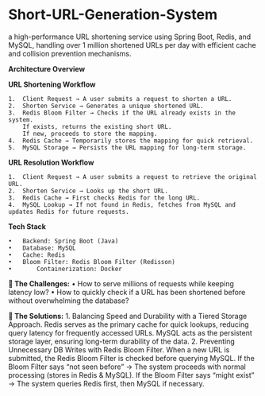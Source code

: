 # Short-URL-Generation-System
 a high-performance URL shortening service using Spring Boot, Redis, and MySQL, handling over 1 million shortened URLs per day with efficient cache and collision prevention mechanisms.

**Architecture Overview**

**URL Shortening Workflow**

	1.	Client Request → A user submits a request to shorten a URL.
	2.	Shorten Service → Generates a unique shortened URL.
	3.	Redis Bloom Filter → Checks if the URL already exists in the system.
		If exists, returns the existing short URL.
		If new, proceeds to store the mapping.
	4.	Redis Cache → Temporarily stores the mapping for quick retrieval.
	5.	MySQL Storage → Persists the URL mapping for long-term storage.

**URL Resolution Workflow**

	1.	Client Request → A user submits a request to retrieve the original URL.
	2.	Shorten Service → Looks up the short URL.
	3.	Redis Cache → First checks Redis for the long URL.
	4.	MySQL Lookup → If not found in Redis, fetches from MySQL and updates Redis for future requests.

 **Tech Stack**
 
	•	Backend: Spring Boot (Java)
	•	Database: MySQL
	•	Cache: Redis
	•	Bloom Filter: Redis Bloom Filter (Redisson)
 	•       Containerization: Docker
  
**🚀 The Challenges:**
	• How to serve millions of requests while keeping latency low?
	• How to quickly check if a URL has been shortened before without overwhelming the database?

**🚀 The Solutions:**
	1.  Balancing Speed and Durability with a Tiered Storage Approach.
	Redis serves as the primary cache for quick lookups, reducing query latency for frequently accessed URLs. MySQL acts as the persistent storage 		layer, 	ensuring long-term durability of the data.
	2.  Preventing Unnecessary DB Writes with Redis Bloom Filter. 
	 When a new URL is submitted, the Redis Bloom Filter is checked before querying MySQL. If the Bloom Filter says “not seen before” → The system 		proceeds with normal processing (stores in Redis & MySQL). If the Bloom Filter says “might exist” → The system queries Redis first, then MySQL 		if necessary.
